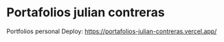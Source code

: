 # Portafolios julian contreras
Portfolios personal 
Deploy: https://portafolios-julian-contreras.vercel.app/
